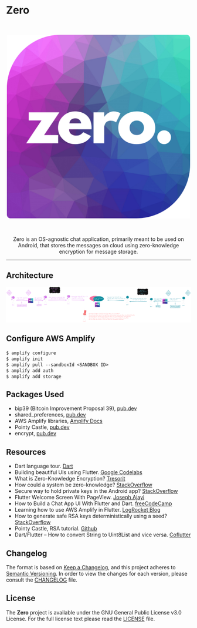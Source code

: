 # Zero

<br />
<p align="center">
    <img src="app/assets/images/zero_rounded.png" alt="Zero Logo" width="500px"  />
</p>
<br />

<p align="center">Zero is an OS-agnostic chat application, primarily meant to be used on Android, that stores the messages on cloud using zero-knowledge encryption for message storage.</p>

---
## Architecture
![Zero Protocol](protocol/architecture.png)

## Configure AWS Amplify
```shell
$ amplify configure
$ amplify init
$ amplify pull --sandboxId <SANDBOX ID>
$ amplify add auth
$ amplify add storage
```

## Packages Used
- bip39 (Bitcoin Improvement Proposal 39), [pub.dev](https://pub.dev/packages/bip39)
- shared_preferences, [pub.dev](https://pub.dev/packages/shared_preferences)
- AWS Amplify libraries, [Amplify Docs](https://docs.amplify.aws/lib/q/platform/flutter/)
- Pointy Castle, [pub.dev](https://pub.dev/packages/pointycastle)
- encrypt, [pub.dev](https://pub.dev/packages/encrypt)

## Resources
- Dart language tour. [Dart](https://dart.dev/guides/language/language-tour)
- Building beautiful UIs using Flutter. [Google Codelabs](https://codelabs.developers.google.com/codelabs/flutter)
- What is Zero-Knowledge Encryption? [Tresorit](https://tresorit.com/blog/zero-knowledge-encryption/)
- How could a system be zero-knowledge? [StackOverflow](https://security.stackexchange.com/a/66324)
- Secure way to hold private keys in the Android app? [StackOverflow](https://security.stackexchange.com/a/242398)
- Flutter Welcome Screen With PageView. [Joseph Ajayi](https://medium.com/@adekoyeajayi/flutter-welcome-screen-with-pageview-624e20001bdb)
- How to Build a Chat App UI With Flutter and Dart. [freeCodeCamp](https://www.freecodecamp.org/news/build-a-chat-app-ui-with-flutter/)
- Learning how to use AWS Amplify in Flutter. [LogRocket Blog](https://blog.logrocket.com/learning-aws-amplify-flutter/)
- How to generate safe RSA keys deterministically using a seed? [StackOverflow](https://stackoverflow.com/a/72047475)
- Pointy Castle, RSA tutorial. [Github](https://github.com/bcgit/pc-dart/blob/master/tutorials/rsa.md)
- Dart/Flutter – How to convert String to Uint8List and vice versa. [Coflutter](https://coflutter.com/dart-flutter-how-to-convert-string-to-uint8list/)

## Changelog
The format is based on [Keep a Changelog](https://keepachangelog.com/en/1.0.0/),
and this project adheres to [Semantic Versioning](https://semver.org/spec/v2.0.0.html). In order to view the
changes for each version, please consult the [CHANGELOG](CHANGELOG.md) file.

## License
The **Zero** project is available under the GNU General Public License v3.0 License.
For the full license text please read the [LICENSE](LICENSE) file.
